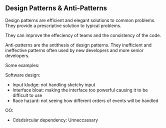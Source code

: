 ## Design Patterns & Anti-Patterns

Design patterns are efficient and elegant solutions to common problems. They provide a prescriptive solution to typical problems.

They can improve the effeciency of teams and the consistency of the code.

Anti-patterns are the antithesis of design patterns. They inefficient and ineffective patterns often used by new developers and more senior developers.

Some examples:

Software design:

* Input kludge: not handling sketchy input
* Interface bloat: making the interface too powerful causing it to be difficult to use
* Race hazard: not seeing how different orders of events will be handled

OO:

* Cdsdsircular dependency:  Unneccassary 



